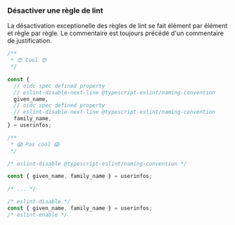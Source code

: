 ### Désactiver une règle de lint

La désactivation exceptionelle des règles de lint se fait élément par élément et règle par règle. Le commentaire est toujours précédé d'un commentaire de justification.

```typescript
/**
 * 😍 Cool 😍
 */

const {
  // oidc spec defined property
  // eslint-disable-next-line @typescript-eslint/naming-convention
  given_name,
  // oidc spec defined property
  // eslint-disable-next-line @typescript-eslint/naming-convention
  family_name,
} = userinfos;
```

```typescript
/**
 * 😱 Pas cool 😱
 */

/* eslint-disable @typescript-eslint/naming-convention */

const { given_name, family_name } = userinfos;

/* ... */

/* eslint-disable */
const { given_name, family_name } = userinfos;
/* eslint-enable */
```
